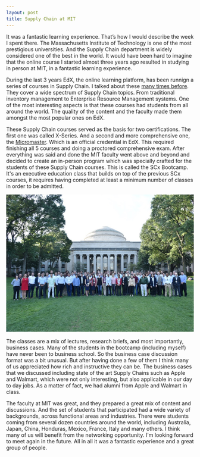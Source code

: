 ```yaml
---
layout: post
title: Supply Chain at MIT
---
```


It was a fantastic learning experience. That’s how I would describe the week I spent there.
The Massachusetts Institute of Technology is one of the most prestigious universities.
And the Supply Chain department is widely considered one of the best in the world.
It would have been hard to imagine that the online course I started almost three years ago
resulted in studying in person at MIT, in a fantastic learning experience.

During the last 3 years EdX, the online learning platform, has been runnign a series of courses
in Supply Chain. I talked about these [many times before](http://www.javiertordable.com/supply-chain/).
They cover a wide spectrum of Supply Chain topics. From traditional inventory management to
Enterprise Resource Management systems. One of the most interesting aspects is that these courses
had students from all around the world. The quality of the content and the faculty made them
amongst the most popular ones on EdX.

These Supply Chain courses served as the basis for two certifications. The first one was called 
X-Series. And a second and more comprehensive one, the
[Micromaster](http://www.javiertordable.com/supply-chain-micromaster/).
Which is an official credential in EdX. This required finishing all 5 courses and doing a proctored
comprehensive exam. After everything was said and done the MIT faculty went above and beyond
and decided to create an in-person program which was specially crafted for the students
of these Supply Chain courses. This is called the SCx Bootcamp. It's an executive education
class that builds on top of the previous SCx courses, it requires having completed at least
a minimum number of classes in order to be admitted.

![Group picture in front of the MIT Dome](/images/mit-dome.jpg)

The classes are a mix of lectures, research briefs, and most importantly, business cases.
Many of the students in the bootcamp (including myself) have never been to business school. So the
business case discussion format was a bit unusual. But after having done a few of them I think
many of us appreciated how rich and instructive they can be. The business cases that we discussed
including state of the art Supply Chains such as Apple and Walmart, which were not only
interesting, but also applicable in our day to day jobs. As a matter of fact,
we had alumni from Apple and Walmart in class.

The faculty at MIT was great, and they prepared a great mix of content and discussions.
And the set of students that participated had a wide variety of backgrounds, across functional areas and industries. 
There were students
coming from several dozen countries around the world, including Australia, Japan, China, Honduras,
Mexico, France, Italy and many others. I think many of us will benefit from the networking opportunity. 
I'm looking forward to meet again in the future. All in all it was a fantastic experience and a great group of people.

